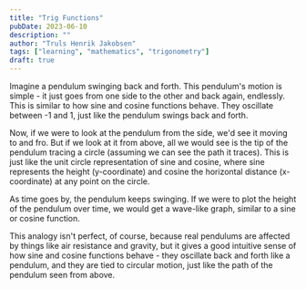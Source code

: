 ```yaml
---
title: "Trig Functions"
pubDate: 2023-06-10
description: ""
author: "Truls Henrik Jakobsen"
tags: ["learning", "mathematics", "trigonometry"]
draft: true
---
```


Imagine a pendulum swinging back and forth. This pendulum's motion is simple - it just goes from one side to the other and back again, endlessly. This is similar to how sine and cosine functions behave. They oscillate between -1 and 1, just like the pendulum swings back and forth.

Now, if we were to look at the pendulum from the side, we'd see it moving to and fro. But if we look at it from above, all we would see is the tip of the pendulum tracing a circle (assuming we can see the path it traces). This is just like the unit circle representation of sine and cosine, where sine represents the height (y-coordinate) and cosine the horizontal distance (x-coordinate) at any point on the circle.

As time goes by, the pendulum keeps swinging. If we were to plot the height of the pendulum over time, we would get a wave-like graph, similar to a sine or cosine function.

This analogy isn't perfect, of course, because real pendulums are affected by things like air resistance and gravity, but it gives a good intuitive sense of how sine and cosine functions behave - they oscillate back and forth like a pendulum, and they are tied to circular motion, just like the path of the pendulum seen from above.
